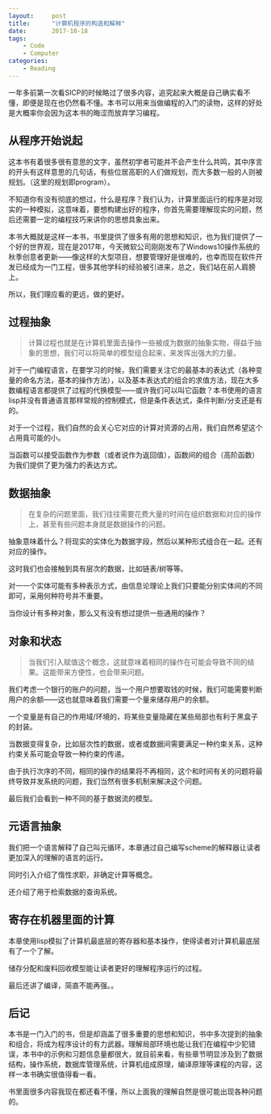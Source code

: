 ```yaml
---
layout:     post
title:      "计算机程序的构造和解释"
date:       2017-10-18
tags:
    - Code
    - Computer
categories:
    - Reading
---
```


一年多前第一次看SICP的时候略过了很多内容，追究起来大概是自己确实看不懂，即便是现在也仍然看不懂。本书可以用来当做编程的入门的读物，这样的好处是大概率你会因为这本书的晦涩而放弃学习编程。


## 从程序开始说起

这本书有着很多很有意思的文字，虽然初学者可能并不会产生什么共鸣，其中序言的开头有这样意思的几句话，有些位居高职的人们做规划，而大多数一般的人则被规划。（这里的规划即program）。

不知道你有没有彻底的想过，什么是程序？我们认为，计算里面运行的程序是对现实的一种模拟，这意味着，要想构建出好的程序，你首先需要理解现实的问题，然后还需要一定的编程技巧来讲你的思想具象出来。

本书大概就是这样一本书，书里提供了很多有用的思想和知识，也为我们提供了一个好的世界观，现在是2017年，今天微软公司刚刚发布了Windows10操作系统的秋季创意者更新——像这样的大型项目，想要管理好是很难的，也幸而现在软件开发已经成为一门工程，很多其他学科的经验被引进来，总之，我们站在前人肩膀上。

所以，我们理应看的更远，做的更好。

<!--more-->

## 过程抽象
> 计算过程也就是在计算机里面去操作一些被成为数据的抽象实物，得益于抽象的思想，我们可以将简单的模型组合起来，来发挥出强大的力量。

对于一门编程语言，在要学习的时候，我们需要关注它的最基本的表达式（各种变量的命名方法，基本的操作方法），以及基本表达式的组合的求值方法，现在大多数编程语言都提供了过程的代换模型——或许我们可以叫它函数？本书使用的语言lisp并没有普通语言那样常规的控制模式，但是条件表达式，条件判断/分支还是有的。

对于一个过程，我们自然的会关心它对应的计算对资源的占用，我们自然希望这个占用竟可能的小。

当函数可以接受函数作为参数（或者说作为返回值），函数间的组合（高阶函数）为我们提供了更为强力的表达方式。

## 数据抽象
> 在复杂的问题里面，我们往往需要花费大量的时间在组织数据和对应的操作上，甚至有些问题本身就是数据操作的问题。

抽象意味着什么？将现实的实体化为数据字段，然后以某种形式组合在一起。还有对应的操作。

这时我们也会接触到具有层次的数据，比如链表/树等等。

对一一个实体可能有多种表示方式，由信息论理论上我们只要能分别实体间的不同即可，采用何种符号并不重要。

当你设计有多种对象，那么又有没有想过提供一些通用的操作？

## 对象和状态
> 当我们引入赋值这个概念，这就意味着相同的操作在可能会导致不同的结果。这能带来方便性，也会带来问题。

我们考虑一个银行的账户的问题，当一个用户想要取钱的时候，我们可能需要判断用户的余额——这也就意味着我们需要一个量来储存用户的余额。

一个变量是有自己的作用域/环境的，将某些变量隐藏在某些局部也有利于黑盒子的封装。

当数据变得复杂，比如层次性的数据，或者或数据间需要满足一种约束关系，这种约束关系可能会导致一种约束的传递。

由于执行次序的不同，相同的操作的结果将不再相同，这个和时间有关的问题将最终导致并发系统的问题，我们当然有很多机制来解决这个问题。

最后我们会看到一种不同的基于数据流的模型。

## 元语言抽象

我们把一个语言解释了自己叫元循环，本章通过自己编写scheme的解释器让读者更加深入的理解的语言的运行。

同时引入介绍了惰性求职，非确定计算等概念。

还介绍了用于检索数据的查询系统。

## 寄存在机器里面的计算

本章使用lisp模拟了计算机最底层的寄存器和基本操作，使得读者对计算机最底层有了一个了解。

储存分配和废料回收模型能让读者更好的理解程序运行的过程。

最后还讲了编译，简直不能再强。。

## 后记

本书是一门入门的书，但是却涵盖了很多重要的思想和知识，书中多次提到的抽象和组合，将成为程序设计的有力武器。理解局部环境也能让我们在编程中少犯错误，本书中的示例和习题信息量都很大，就目前来看，有些章节明显涉及到了数据结构，操作系统，数据库管理系统，计算机组成原理，编译原理等课程的内容，这样一本书确实很值得看一看。

书里面很多内容我现在都还看不懂，所以上面我的理解自然是很可能出现各种问题的。


